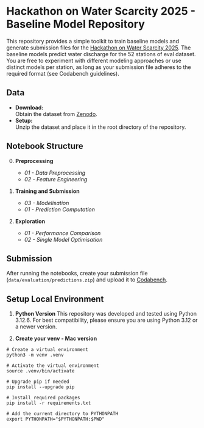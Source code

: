 # Hackathon on Water Scarcity 2025 - Baseline Model Repository

This repository provides a simple toolkit to train baseline models and generate submission files for the [Hackathon on Water Scarcity 2025](https://www.codabench.org/competitions/4335). The baseline models predict water discharge for the 52 stations of eval dataset. You are free to experiment with different modeling approaches or use distinct models per station, as long as your submission file adheres to the required format (see Codabench guidelines).

## Data

- **Download:**  
  Obtain the dataset from [Zenodo](https://zenodo.org/records/14826458).  
- **Setup:**  
  Unzip the dataset and place it in the root directory of the repository.

## Notebook Structure

0. **Preprocessing**
   - *01 - Data Preprocessing*
   - *02 - Feature Engineering*

1. **Training and Submission**
   - *03 - Modelisation*
   - *01 - Prediction Computation*

2. **Exploration**
   - *01 - Performance Comparison*
   - *02 - Single Model Optimisation*


## Submission

After running the notebooks, create your submission file (`data/evaluation/predictions.zip`) and upload it to [Codabench](https://www.codabench.org/competitions/4335).

## Setup Local Environment

1. **Python Version**
This repository was developed and tested using Python 3.12.6. For best compatibility, please ensure you are using Python 3.12 or a newer version.

2. **Create your venv - Mac version**

```shell
# Create a virtual environment
python3 -m venv .venv

# Activate the virtual environment
source .venv/bin/activate

# Upgrade pip if needed
pip install --upgrade pip

# Install required packages
pip install -r requirements.txt

# Add the current directory to PYTHONPATH
export PYTHONPATH="$PYTHONPATH:$PWD"

